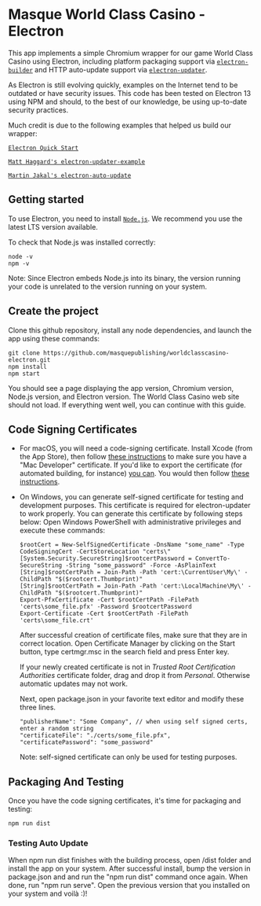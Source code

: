 # Masque World Class Casino - Electron

This app implements a simple Chromium wrapper for our game World Class Casino using Electron, including platform packaging support via [`electron-builder`](https://github.com/electron-userland/electron-builder) and HTTP auto-update support via [`electron-updater`](https://github.com/electron-userland/electron-builder/tree/master/packages/electron-updater).

As Electron is still evolving quickly, examples on the Internet tend to be outdated or have security issues. This code has been tested on Electron 13 using NPM and should, to the best of our knowledge, be using up-to-date security practices.

Much credit is due to the following examples that helped us build our wrapper:

[`Electron Quick Start`](https://www.electronjs.org/docs/tutorial/quick-start)

[`Matt Haggard's electron-updater-example`](https://github.com/iffy/electron-updater-example)

[`Martin Jakal's electron-auto-update`](https://github.com/mjakal/electron-auto-update)

## Getting started

To use Electron, you need to install [`Node.js`](https://nodejs.org/en/download/). We recommend you use the latest LTS version available.

To check that Node.js was installed correctly:

```
node -v
npm -v
```

Note: Since Electron embeds Node.js into its binary, the version running your code is unrelated to the version running on your system.

## Create the project

Clone this github repository, install any node dependencies, and launch the app using these commands:

```
git clone https://github.com/masquepublishing/worldclasscasino-electron.git
npm install
npm start
```

You should see a page displaying the app version, Chromium version, Node.js version, and Electron version. The World Class Casino web site should not load. If everything went well, you can continue with this guide.

## Code Signing Certificates

* For macOS, you will need a code-signing certificate.
    Install Xcode (from the App Store), then follow [these instructions](https://developer.apple.com/library/content/documentation/IDEs/Conceptual/AppDistributionGuide/MaintainingCertificates/MaintainingCertificates.html#//apple_ref/doc/uid/TP40012582-CH31-SW6) to make sure you have a "Mac Developer" certificate.  If you'd like to export the certificate (for automated building, for instance) [you can](https://developer.apple.com/library/content/documentation/IDEs/Conceptual/AppDistributionGuide/MaintainingCertificates/MaintainingCertificates.html#//apple_ref/doc/uid/TP40012582-CH31-SW7).  You would then follow [these instructions](https://www.electron.build/code-signing).
* On Windows, you can generate self-signed certificate for testing and development purposes. This certificate is required for electron-updater to work properly.
    You can generate this certificate by following steps below:
    Open Windows PowerShell with administrative privileges and execute these commands:
    ```
    $rootCert = New-SelfSignedCertificate -DnsName "some_name" -Type CodeSigningCert -CertStoreLocation "certs\"
    [System.Security.SecureString]$rootcertPassword = ConvertTo-SecureString -String "some_password" -Force -AsPlainText
    [String]$rootCertPath = Join-Path -Path 'cert:\CurrentUser\My\' -ChildPath "$($rootcert.Thumbprint)"
    [String]$rootCertPath = Join-Path -Path 'cert:\LocalMachine\My\' -ChildPath "$($rootcert.Thumbprint)"
    Export-PfxCertificate -Cert $rootCertPath -FilePath 'certs\some_file.pfx' -Password $rootcertPassword
    Export-Certificate -Cert $rootCertPath -FilePath 'certs\some_file.crt'
    ```
    
    After successful creation of certificate files, make sure that they are in correct location. Open Certificate Manager by clicking on the Start button, type certmgr.msc in the search field and press Enter key.
    
    If your newly created certificate is not in *Trusted Root Certification Authorities* certificate folder, drag and drop it from *Personal*. Otherwise automatic updates may not work.
    
    Next, open package.json in your favorite text editor and modify these three lines.
 
    ```
    "publisherName": "Some Company", // when using self signed certs, enter a random string
    "certificateFile": "./certs/some_file.pfx",
    "certificatePassword": "some_password"
    ```
    Note: self-signed certificate can only be used for testing purposes.

## Packaging And Testing

Once you have the code signing certificates, it's time for packaging and testing:

```
npm run dist
```

### Testing Auto Update

When npm run dist finishes with the building process, open /dist folder and install the app on your system. After successful install, bump the version in package.json and and run the "npm run dist" command once again. 
When done, run "npm run serve". Open the previous version that you installed on your system and voilà :)!